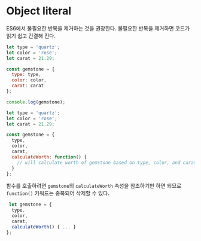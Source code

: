 # Object literal

ES6에서 불필요한 반복을 제거하는 것을 권장한다. 불필요한 반복을 제거하면 코드가 읽기 쉽고 간결해 진다.


```javascript
let type = 'quartz';
let color = 'rose';
let carat = 21.29;

const gemstone = {
  type: type,
  color: color,
  carat: carat
};

console.log(gemstone);
```

```javascript
let type = 'quartz';
let color = 'rose';
let carat = 21.29;

const gemstone = {
  type,
  color,
  carat,
  calculateWorth: function() {
    // will calculate worth of gemstone based on type, color, and carat
  }
};
```
함수를 호출하려면 `gemstone`의 `calculateWorth` 속성을 참조하기만 하면 되므로 `function()` 키워드는 중복되어 삭제할 수 있다.

```javascript
 let gemstone = {
  type,
  color,
  carat,
  calculateWorth() { ... }
};
```